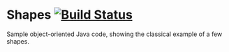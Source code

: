 Shapes [![Build Status](https://travis-ci.org/gotimer/shapes.svg?branch=develop)](https://travis-ci.org/gotimer/shapes)
======

Sample object-oriented Java code, showing the classical example of a
few shapes.
